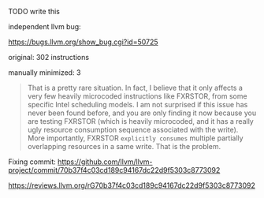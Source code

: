 TODO write this

independent llvm bug:

https://bugs.llvm.org/show_bug.cgi?id=50725

original: 302 instructions

manually minimized: 3


> That is a pretty rare situation. In fact, I believe that it only affects a very few heavily microcoded instructions like FXRSTOR, from some specific Intel scheduling models.
> I am not surprised if this issue has never been found before, and you are only finding it now because you are testing FXRSTOR (which is heavily microcoded, and it has a really ugly resource consumption sequence associated with the write).
> More importantly, FXRSTOR `explicitly consumes` multiple partially overlapping resources in a same write. That is the problem.


Fixing commit:
https://github.com/llvm/llvm-project/commit/70b37f4c03cd189c94167dc22d9f5303c8773092

https://reviews.llvm.org/rG70b37f4c03cd189c94167dc22d9f5303c8773092

